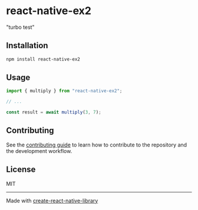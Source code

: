 # react-native-ex2
"turbo test"
## Installation

```sh
npm install react-native-ex2
```

## Usage

```js
import { multiply } from "react-native-ex2";

// ...

const result = await multiply(3, 7);
```

## Contributing

See the [contributing guide](CONTRIBUTING.md) to learn how to contribute to the repository and the development workflow.

## License

MIT

---

Made with [create-react-native-library](https://github.com/callstack/react-native-builder-bob)

